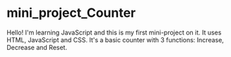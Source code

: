 # mini_project_Counter
Hello! I'm learning JavaScript and this is my first mini-project on it. It uses HTML, JavaScript and CSS. It's a basic counter with 3 functions: Increase, Decrease and Reset.
